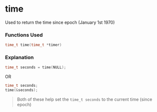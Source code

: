 # time

Used to return the time since epoch (January 1st 1970)

### Functions Used

```c
time_t time(time_t *timer)
```

### Explanation

```c
time_t seconds = time(NULL);
```

OR

```c
time_t seconds;
time(&seconds);
```

> Both of these help set the `time_t seconds` to the current time (since epoch)
